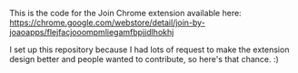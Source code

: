 This is the code for the Join Chrome extension available here: https://chrome.google.com/webstore/detail/join-by-joaoapps/flejfacjooompmliegamfbpjjdlhokhj

I set up this repository because I had lots of request to make the extension design better and people wanted to contribute, so here's that chance. :)
